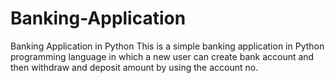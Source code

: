 # Banking-Application
Banking Application in Python  This is a simple banking application in Python programming language in which a new user can create bank account and then withdraw and deposit amount by using the account no.
